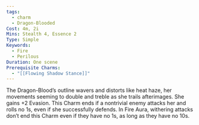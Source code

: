 ```yaml
---
tags:
  - charm
  - Dragon-Blooded
Cost: 4m, 2i
Mins: Stealth 4, Essence 2
Type: Simple
Keywords:
  - Fire
  - Perilous
Duration: One scene
Prerequisite Charms:
  - "[[Flowing Shadow Stance]]"
---
```

The Dragon-Blood’s outline wavers and distorts like heat haze, her movements seeming to double and treble as she trails afterimages. She gains +2 Evasion. This Charm ends if a nontrivial enemy attacks her and rolls no 1s, even if she successfully defends. In Fire Aura, withering attacks don’t end this Charm even if they have no 1s, as long as they have no 10s.